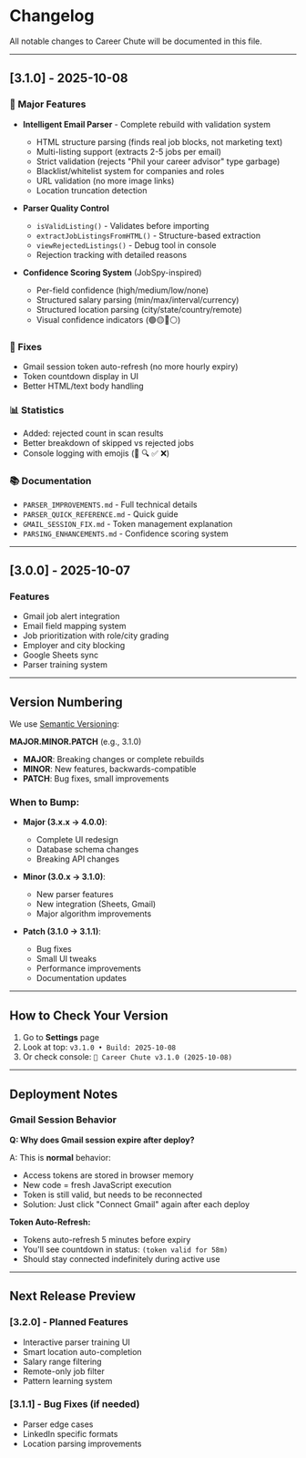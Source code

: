 # Changelog

All notable changes to Career Chute will be documented in this file.

---

## [3.1.0] - 2025-10-08

### 🎯 Major Features
- **Intelligent Email Parser** - Complete rebuild with validation system
  - HTML structure parsing (finds real job blocks, not marketing text)
  - Multi-listing support (extracts 2-5 jobs per email)
  - Strict validation (rejects "Phil your career advisor" type garbage)
  - Blacklist/whitelist system for companies and roles
  - URL validation (no more image links)
  - Location truncation detection

- **Parser Quality Control**
  - `isValidListing()` - Validates before importing
  - `extractJobListingsFromHTML()` - Structure-based extraction
  - `viewRejectedListings()` - Debug tool in console
  - Rejection tracking with detailed reasons

- **Confidence Scoring System** (JobSpy-inspired)
  - Per-field confidence (high/medium/low/none)
  - Structured salary parsing (min/max/interval/currency)
  - Structured location parsing (city/state/country/remote)
  - Visual confidence indicators (🟢🟡🔴⚪)

### 🔧 Fixes
- Gmail session token auto-refresh (no more hourly expiry)
- Token countdown display in UI
- Better HTML/text body handling

### 📊 Statistics
- Added: rejected count in scan results
- Better breakdown of skipped vs rejected jobs
- Console logging with emojis (📧 🔍 ✅ ❌)

### 📚 Documentation
- `PARSER_IMPROVEMENTS.md` - Full technical details
- `PARSER_QUICK_REFERENCE.md` - Quick guide
- `GMAIL_SESSION_FIX.md` - Token management explanation
- `PARSING_ENHANCEMENTS.md` - Confidence scoring system

---

## [3.0.0] - 2025-10-07

### Features
- Gmail job alert integration
- Email field mapping system
- Job prioritization with role/city grading
- Employer and city blocking
- Google Sheets sync
- Parser training system

---

## Version Numbering

We use [Semantic Versioning](https://semver.org/):

**MAJOR.MINOR.PATCH** (e.g., 3.1.0)

- **MAJOR**: Breaking changes or complete rebuilds
- **MINOR**: New features, backwards-compatible
- **PATCH**: Bug fixes, small improvements

### When to Bump:

- **Major (3.x.x → 4.0.0)**: 
  - Complete UI redesign
  - Database schema changes
  - Breaking API changes

- **Minor (3.0.x → 3.1.0)**:
  - New parser features
  - New integration (Sheets, Gmail)
  - Major algorithm improvements

- **Patch (3.1.0 → 3.1.1)**:
  - Bug fixes
  - Small UI tweaks
  - Performance improvements
  - Documentation updates

---

## How to Check Your Version

1. Go to **Settings** page
2. Look at top: `v3.1.0 • Build: 2025-10-08`
3. Or check console: `🚀 Career Chute v3.1.0 (2025-10-08)`

---

## Deployment Notes

### Gmail Session Behavior
**Q: Why does Gmail session expire after deploy?**

A: This is **normal** behavior:
- Access tokens are stored in browser memory
- New code = fresh JavaScript execution
- Token is still valid, but needs to be reconnected
- Solution: Just click "Connect Gmail" again after each deploy

**Token Auto-Refresh:**
- Tokens auto-refresh 5 minutes before expiry
- You'll see countdown in status: `(token valid for 58m)`
- Should stay connected indefinitely during active use

---

## Next Release Preview

### [3.2.0] - Planned Features
- Interactive parser training UI
- Smart location auto-completion
- Salary range filtering
- Remote-only job filter
- Pattern learning system

### [3.1.1] - Bug Fixes (if needed)
- Parser edge cases
- LinkedIn specific formats
- Location parsing improvements
